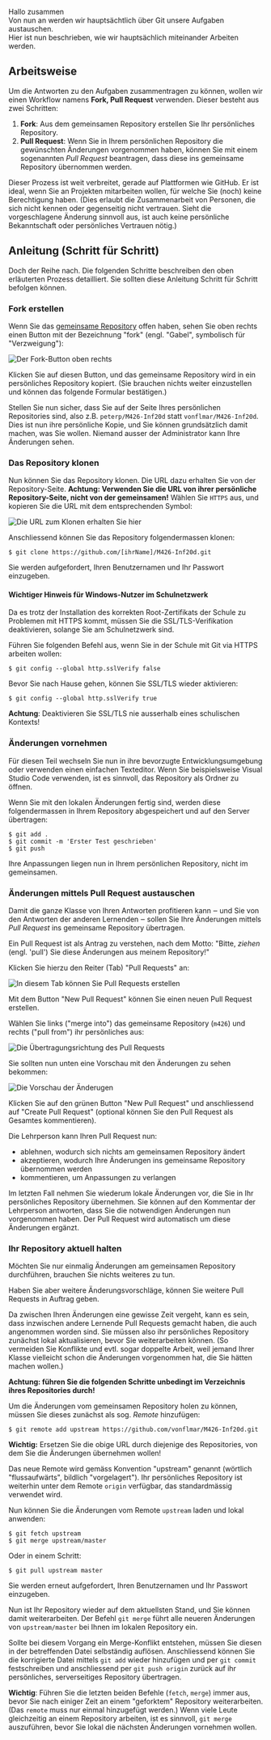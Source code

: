 Hallo zusammen  
Von nun an werden wir hauptsächtlich über Git unsere Aufgaben austauschen.  
Hier ist nun beschrieben, wie wir hauptsächlich miteinander Arbeiten werden.

## Arbeitsweise

Um die Antworten zu den Aufgaben zusammentragen zu können, wollen wir einen
Workflow namens **Fork, Pull Request** verwenden. Dieser besteht aus zwei
Schritten:

1. **Fork**: Aus dem gemeinsamen Repository erstellen Sie Ihr persönliches
   Repository.
2. **Pull Request**: Wenn Sie in Ihrem persönlichen Repository die gewünschten
   Änderungen vorgenommen haben, können Sie mit einem sogenannten _Pull Request_
   beantragen, dass diese ins gemeinsame Repository übernommen werden.

Dieser Prozess ist weit verbreitet, gerade auf Plattformen wie GitHub. Er ist
ideal, wenn Sie an Projekten mitarbeiten wollen, für welche Sie (noch) keine
Berechtigung haben. (Dies erlaubt die Zusammenarbeit von Personen, die sich nicht
kennen oder gegenseitig nicht vertrauen. Sieht die vorgeschlagene Änderung
sinnvoll aus, ist auch keine persönliche Bekanntschaft oder persönliches
Vertrauen nötig.)

## Anleitung (Schritt für Schritt)

Doch der Reihe nach. Die folgenden Schritte beschreiben den oben erläuterten
Prozess detailliert. Sie sollten diese Anleitung Schritt für Schritt befolgen
können.

### Fork erstellen

Wenn Sie das [gemeinsame
Repository](https://github.com/vonflmar/M426-Inf20d.git) offen
haben, sehen Sie oben rechts einen Button mit der Bezeichnung "fork" (engl.
"Gabel", symbolisch für "Verzweigung"):

![Der Fork-Button oben rechts](screenshots/fork.png)

Klicken Sie auf diesen Button, und das gemeinsame Repository wird in ein
persönliches Repository kopiert. (Sie brauchen nichts weiter einzustellen und
können das folgende Formular bestätigen.)

Stellen Sie nun sicher, dass Sie auf der Seite Ihres persönlichen Repositories
sind, also z.B. `peterp/M426-Inf20d` statt
`vonflmar/M426-Inf20d`. Dies ist nun ihre persönliche Kopie, und Sie
können grundsätzlich damit machen, was Sie wollen. Niemand ausser der
Administrator kann Ihre Änderungen sehen.

### Das Repository klonen

Nun können Sie das Repository klonen. Die URL dazu erhalten Sie von der
Repository-Seite. **Achtung: Verwenden Sie die URL von ihrer persönliche
Repository-Seite, nicht von der gemeinsamen!** Wählen Sie `HTTPS` aus, und
kopieren Sie die URL mit dem entsprechenden Symbol:

![Die URL zum Klonen erhalten Sie hier](screenshots/url.png)

Anschliessend können Sie das Repository folgendermassen klonen:

    $ git clone https://github.com/[ihrName]/M426-Inf20d.git

Sie werden aufgefordert, Ihren Benutzernamen und Ihr Passwort einzugeben.

#### Wichtiger Hinweis für Windows-Nutzer im Schulnetzwerk

Da es trotz der Installation des korrekten Root-Zertifikats der Schule zu
Problemen mit HTTPS kommt, müssen Sie die SSL/TLS-Verifikation deaktivieren,
solange Sie am Schulnetzwerk sind.

Führen Sie folgenden Befehl aus, wenn Sie in der Schule mit Git via HTTPS arbeiten wollen:

    $ git config --global http.sslVerify false

Bevor Sie nach Hause gehen, können Sie SSL/TLS wieder aktivieren:

    $ git config --global http.sslVerify true

**Achtung**: Deaktivieren Sie SSL/TLS nie ausserhalb eines schulischen Kontexts!

### Änderungen vornehmen

Für diesen Teil wechseln Sie nun in ihre bevorzugte Entwicklungsumgebung oder
verwenden einen einfachen Texteditor. Wenn Sie beispielsweise Visual Studio Code
verwenden, ist es sinnvoll, das Repository als Ordner zu öffnen.

Wenn Sie mit den lokalen Änderungen fertig sind, werden diese folgendermassen in
Ihrem Repository abgespeichert und auf den Server übertragen:

    $ git add .
    $ git commit -m 'Erster Test geschrieben'
    $ git push

Ihre Anpassungen liegen nun in Ihrem persönlichen Repository, nicht im
gemeinsamen.

### Änderungen mittels Pull Request austauschen

Damit die ganze Klasse von Ihren Antworten profitieren kann ‒ und Sie von den
Antworten der anderen Lernenden ‒ sollen Sie Ihre Änderungen mittels _Pull
Request_ ins gemeinsame Repository übertragen.

Ein Pull Request ist als Antrag zu verstehen, nach dem Motto: "Bitte, _ziehen_
(engl. 'pull') Sie diese Änderungen aus meinem Repository!"

Klicken Sie hierzu den Reiter (Tab) "Pull Requests" an:

![In diesem Tab können Sie Pull Requests erstellen](screenshots/pr1.png)

Mit dem Button "New Pull Request" können Sie einen neuen Pull Request erstellen.

Wählen Sie links ("merge into") das gemeinsame Repository (`m426`) und rechts
("pull from") ihr persönliches aus:

![Die Übertragungsrichtung des Pull Requests](screenshots/pr2.png)

Sie sollten nun unten eine Vorschau mit den Änderungen zu sehen bekommen:

![Die Vorschau der Änderugen](screenshots/pr3.png)

Klicken Sie auf den grünen Button "New Pull Request" und anschliessend auf
"Create Pull Request" (optional können Sie den Pull Request als Gesamtes
kommentieren).

Die Lehrperson kann Ihren Pull Request nun:

- ablehnen, wodurch sich nichts am gemeinsamen Repository ändert
- akzeptieren, wodurch Ihre Änderungen ins gemeinsame Repository übernommen
  werden
- kommentieren, um Anpassungen zu verlangen

Im letzten Fall nehmen Sie wiederum lokale Änderungen vor, die Sie in Ihr
persönliches Repository übernehmen. Sie können auf den Kommentar der Lehrperson
antworten, dass Sie die notwendigen Änderungen nun vorgenommen haben. Der Pull
Request wird automatisch um diese Änderungen ergänzt.

### Ihr Repository aktuell halten

Möchten Sie nur einmalig Änderungen am gemeinsamen Repository durchführen,
brauchen Sie nichts weiteres zu tun.

Haben Sie aber weitere Änderungsvorschläge, können Sie weitere Pull Requests in
Auftrag geben.

Da zwischen Ihren Änderungen eine gewisse Zeit vergeht, kann es sein, dass
inzwischen andere Lernende Pull Requests gemacht haben, die auch angenommen
worden sind. Sie müssen also ihr persönliches Repository zunächst lokal
aktualisieren, bevor Sie weiterarbeiten können. (So vermeiden Sie Konflikte und
evtl. sogar doppelte Arbeit, weil jemand Ihrer Klasse vielleicht schon die
Änderungen vorgenommen hat, die Sie hätten machen wollen.)

**Achtung: führen Sie die folgenden Schritte unbedingt im Verzeichnis ihres
Repositories durch!**

Um die Änderungen vom gemeinsamen Repository holen zu können, müssen Sie
dieses zunächst als sog. _Remote_ hinzufügen:

    $ git remote add upstream https://github.com/vonflmar/M426-Inf20d.git

**Wichtig:** Ersetzen Sie die obige URL durch diejenige des Repositories, von
dem Sie die Änderungen übernehmen wollen!

Das neue Remote wird gemäss Konvention "upstream" genannt (wörtlich
"flussaufwärts", bildlich "vorgelagert"). Ihr persönliches Repository ist
weiterhin unter dem Remote `origin` verfügbar, das standardmässig verwendet
wird.

Nun können Sie die Änderungen vom Remote `upstream` laden und lokal anwenden:

    $ git fetch upstream
    $ git merge upstream/master

Oder in einem Schritt:

    $ git pull upstream master

Sie werden erneut aufgefordert, Ihren Benutzernamen und Ihr Passwort einzugeben.

Nun ist Ihr Repository wieder auf dem aktuellsten Stand, und Sie können damit
weiterarbeiten. Der Befehl `git merge` führt alle neueren Änderungen von
`upstream/master` bei Ihnen im lokalen Repository ein.

Sollte bei diesem Vorgang ein Merge-Konflikt entstehen, müssen Sie diesen in der
betreffenden Datei selbständig auflösen. Anschliessend können Sie die
korrigierte Datei mittels `git add` wieder hinzufügen und per `git commit`
festschreiben und anschliessend per `git push origin` zurück auf ihr
persönliches, serverseitiges Repository übertragen.

**Wichtig**: Führen Sie die letzten beiden Befehle (`fetch`, `merge`) immer aus,
bevor Sie nach einiger Zeit an einem "geforktem" Repository weiterarbeiten.
(Das `remote` muss nur einmal hinzugefügt werden.) Wenn viele Leute gleichzeitig
an einem Repository arbeiten, ist es sinnvoll, `git merge` auszuführen, bevor
Sie lokal die nächsten Änderungen vornehmen wollen.
